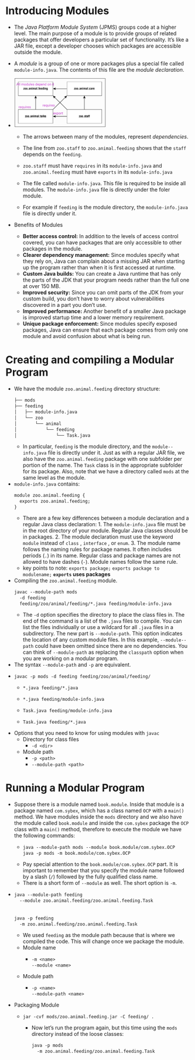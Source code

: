 # **Introducing Modules**
- The _Java Platform Module System_ (JPMS) groups code at a higher level. The main purpose of a module 
is to provide groups of related packages that offer developers a particular set of functionality. It’s like a 
JAR file, except a developer chooses which packages are accessible outside the module.
- A _module_ is a group of one or more packages plus a special file called
`module-­info.java`. The contents of this file are the _module declaration_.

- <img src="../img/1009_figure_12_1.png" alt="drawing" style="width:250px;"/>

  - The arrows between many of the modules, represent 
  _dependencies_.

  - The line from `zoo.staff` to `zoo.animal.feeding` shows that the 
  `staff` depends on the `feeding`.
  - `zoo.staff` must have `requires` in its `module-info.java` and 
  `zoo.animal.feeding` must have `exports` in its `module-info.java`
  - The file called `module-­info.java`. This file is required to be inside
all modules. The `module-­info.java` file is directly under the foler module.
  - For example if `feeding` is the module directory, the `module-­info.java` file is
directly under it.
- Benefits of Modules
  - **Better access control:** In addition to the levels of access control covered, you 
  can have packages that are only accessible to other packages in the module.
  - **Clearer dependency management:** Since modules specify what they rely on, Java 
  can complain about a missing JAR when starting up the program rather than when it 
  is first accessed at runtime.
  - **Custom Java builds:** You can create a Java runtime that has only the parts of the JDK
that your program needs rather than the full one at over 150 MB.
  - **Improved security:** Since you can omit parts of the JDK from your custom build, 
  you don’t have to worry about vulnerabilities discovered in a part you don’t use.
  - **Improved performance:** Another benefit of a smaller Java package is improved 
  startup time and a lower memory requirement.
  - **Unique package enforcement:** Since modules specify exposed packages, Java can 
  ensure that each package comes from only one module and avoid confusion about 
  what is being run.
# **Creating and compiling a Modular Program**
- We have the module `zoo.animal.feeding` 
  directory structure:
  ```
  ├── mods
  ├── feeding
  │   ├── module-info.java
  │   └── zoo
  │       └── animal
  │           └── feeding
  │               └── Task.java
  ```
  - In particular, `feeding` is the module directory, and the `module-­info.java` file is directly 
  under it. Just as with a regular JAR file, we also have the `zoo.animal.feeding` package 
  with one subfolder per portion of the name. The `Task` class is in the appropriate 
  subfolder for its package. Also, note that we have a directory called `mods` at the 
  same level as the module.
- `module-info.java` contains:
  ```
  module zoo.animal.feeding {
    exports zoo.animal.feeding;
  }
  ```
  - There are a few key differences between a module declaration and a regular Java class declaration:
  1\. The `module-­info.java` file must be in the root directory of your module. Regular Java classes should 
  be in packages.
  2\. The module declaration must use the keyword `module` instead of `class` , `interface` , or `enum`.
  3\. The module name follows the naming rules for package names. It often includes periods (`.`) in its 
  name. Regular class and package names are not allowed to have dashes (`-­`). Module names follow 
  the same rule.
  - key points to note:
  `exports package;`
  `exports package to modulename;`
  **`exports` uses packages**
- Compiling the `zoo.animal.feeding` module.
  ```
  javac -­-­module-­path mods 
    -­d feeding 
    feeding/zoo/animal/feeding/*.java feeding/module-­info.java
  ```
  - The `-­d` option specifies the directory to place the class files in. The end of the command is a list of the `.java` 
  files to compile. You can list the files individually or use a wildcard for all `.java` files in a subdirectory.
  The new part is `--module-­path`. This option indicates the location of any custom module files. In this example,
  `--module-­path` could have been omitted since there are no dependencies. You can think of `--module-­path` 
  as replacing the `classpath` option when you are working on a modular program.
- The syntax `-­-­module-­path` and `-­p` are equivalent.
- ```
  javac -­p mods -­d feeding feeding/zoo/animal/feeding/ 
  ```
  - ```
    *.java feeding/*.java
    ```
  - ```
    *.java feeding/module-­info.java
    ```
  - ```
    Task.java feeding/module-­info.java
    ```
  - ```
    Task.java feeding/*.java
    ```
- Options that you need to know for using modules with `javac`
  - Directory for class files
    - `-­d <dir>`
  - Module path
    - `-­p <path>`
    - `-­-­module-­path <path>`
# **Running a Modular Program**
- Suppose there is a module named `book.module`. Inside that module is a package 
named `com.sybex`, which has a class named `OCP` with a `main()` method.
We have modules inside the `mods` directory and we also have the module called 
`book.module` and inside the `com.sybex` package the `OCP` class with a `main()` 
method, therefore to execute the module we have the following commands:
  - ```
    java --module-path mods --module book.module/com.sybex.OCP
    java -p mods -m book.module/com.sybex.OCP
    ```
  - Pay special attention to the `book.module/com.sybex.OCP` part. It is important 
  to remember that you specify the module name followed by a slash (`/`) 
  followed by the fully qualified class name.
  - There is a short form of `-­-­module` as well. The short option is `-­m`.
- ```
  java -­-­module-­path feeding
    -­-­module zoo.animal.feeding/zoo.animal.feeding.Task
  

  java -­p feeding
    -­m zoo.animal.feeding/zoo.animal.feeding.Task
  ```
  - We used `feeding` as the module path because that is where we 
  compiled the code. This will change once we package the module.
  - Module name 
    - ```
      -m <name>
      --module <name>
      ```
  - Module path
    - ```
      -p <name>
      --module-path <name>
      ```
- Packaging Module
  - ```
    jar -­cvf mods/zoo.animal.feeding.jar -­C feeding/ .
    ```
    - Now let’s run the program again, but this time using the 
    `mods` directory instead of the loose classes:
      ```
      java -­p mods
        -­m zoo.animal.feeding/zoo.animal.feeding.Task
      ```